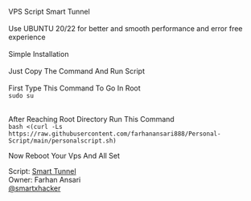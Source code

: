 VPS Script Smart Tunnel <br>
<br>
Use UBUNTU 20/22 for better and smooth performance and error free experience<br>
<br>
Simple Installation <br>
<br>
Just Copy The Command And Run Script<br>
<br>
First Type This Command To Go In Root<br> 
``` sudo su  ```
<br>
<br>

After Reaching Root Directory Run This Command <br>
```bash <(curl -Ls https://raw.githubusercontent.com/farhanansari888/Personal-Script/main/personalscript.sh)```


Now Reboot Your Vps And All Set

Script: <a href="https://t.me/smarttunnel">Smart Tunnel</a> <br>
Owner: Farhan Ansari <br> <a href= https://t.me/smartxhacker >@smartxhacker</a>
